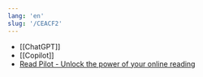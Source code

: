 ```yaml
---
lang: 'en'
slug: '/CEACF2'
---
```


- [[ChatGPT]]
- [[Copilot]]
- [Read Pilot - Unlock the power of your online reading](https://readpilot.vercel.app/)
